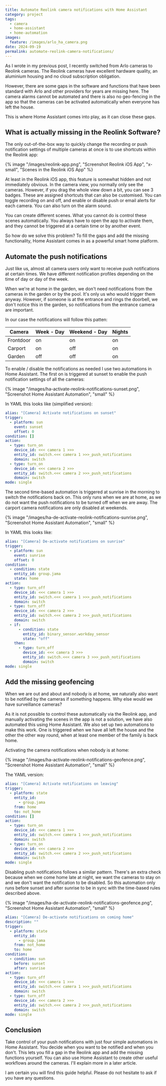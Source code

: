 ```yaml
---
title: Automate Reolink camera notifications with Home Assistant
category: project
tags:
  - camera
  - home-assistant
  - home-automation
images:
  feature: /images/arlo_ha_camera.png
date: 2024-09-19
permalink: automate-reolink-camera-notifications/
---
```

As I wrote in my previous post, I recently switched from Arlo cameras to Reolink cameras. The Reolink cameras have excellent hardware quality, an aluminium housing and no cloud subscription obligation.

However, there are some gaps in the software and functions that have been standard with Arlo and other providers for years are missing here. The camera alarms cannot be automated and there is also no geo-fencing in the app so that the cameras can be activated automatically when everyone has left the house.

This is where Home Assistant comes into play, as it can close these gaps.

## What is actually missing in the Reolink Software?

The only out-of-the-box way to quickly change the recording or push notification settings of multiple cameras at once is to use shortcuts within the Reolink app:

{% image "/images/reolink-app.png", "Screenshot Reolink iOS App", "x-small", "Scenes in the Reolink iOS App" %}

At least in the Reolink iOS app, this feature is somewhat hidden and not immediately obvious. In the camera view, you normally only see the cameras. However, if you drag the whole view down a bit, you can see 3 badges. These are assigned shortcuts that can also be customised. You can toggle recording on and off, and enable or disable push or email alerts for each camera. You can also turn on the alarm sound.

You can create different scenes. What you cannot do is control these scenes automatically. You always have to open the app to activate them, and they cannot be triggered at a certain time or by another event.

So how do we solve this problem? To fill the gaps and add the missing functionality, Home Assistant comes in as a powerful smart home platform. 

## Automate the push notifications

Just like us, almost all camera users only want to receive push notifications at certain times. We have different notification profiles depending on the time of day or day of the week.

When we're at home in the garden, we don't need notifications from the cameras in the garden or by the pool. It's only us who would trigger them anyway. However, if someone is at the entrance and rings the doorbell, we don't notice this in the garden, so notifications from the entrance camera are important.

In our case the notifications will follow this patten:

| Camera    | Week - Day | Weekend - Day | Nights |
| --------- | ---------- | ------------- | ------ |
| Frontdoor | on         | on            | on     |
| Carport   | on         | off           | on     |
| Garden    | off        | off           | on     |

To enable / disable the notifications as needed I use two automations in Home Assistant. The first on is triggered at sunset to enable the push notification settings of all the cameras:

{% image "/images/ha-activate-reolink-notifications-sunset.png", "Screenshot Home Assistant Automation", "small" %}

In YAML this looks like (simplified version):

```YAML
alias: "[Camera] Activate notifications on sunset"
trigger:
  - platform: sun
    event: sunset
    offset: 0
condition: []
action:
  - type: turn_on
    device_id: <<< camera 1 >>>
    entity_id: switch.<<< camera 1 >>>_push_notifications 
    domain: switch
  - type: turn_on
    device_id: <<< camera 2 >>>
    entity_id: switch.<<< camera 2 >>>_push_notifications 
    domain: switch
mode: single
```

The second time-based automation is triggered at sunrise in the morning to switch the notifications back on. This only runs when we are at home, as we do not want the push notifications to be turned off when we are away. The carport camera notifications are only disabled at weekends.

{% image "/images/ha-de-activate-reolink-notifications-sunrise.png", "Screenshot Home Assistant Automation", "small" %}

In YAML this looks like: 

```YAML
alias: "[Camera] De-activate notifications on sunrise"
trigger:
  - platform: sun
    event: sunrise
    offset: 0
condition:
  - condition: state
    entity_id: group.jama
    state: home
action:
  - type: turn_off
    device_id: <<< camera 1 >>>
    entity_id: switch.<<< camera 1 >>>_push_notifications 
    domain: switch
  - type: turn_off
    device_id: <<< camera 2 >>>
    entity_id: switch.<<< camera 2 >>>_push_notifications 
    domain: switch
  - if:
      - condition: state
        entity_id: binary_sensor.workday_sensor
        state: "off"
    then:
      - type: turn_off
	    device_id: <<< camera 3 >>>
	    entity_id: switch.<<< camera 3 >>>_push_notifications 
        domain: switch
mode: single
```

## Add the missing geofencing

When we are out and about and nobody is at home, we naturally also want to be notified by the cameras if something happens. Why else would we have surveillance cameras?

As it is not possible to control these automatically via the Reolink app, and manually activating the scenes in the app is not a solution, we have also automated this using Home Assistant. We also set up two automations to make this work. One is triggered when we have all left the house and the other the other way round, when at least one member of the family is back home.

Activating the camera notifications when nobody is at home:

{% image "/images/ha-activate-reolink-notifications-geofence.png", "Screenshot Home Assistant Automation", "small" %}

The YAML version:

```YAML
alias: "[Camera] Activate notifications on leaving"
trigger:
  - platform: state
    entity_id:
      - group.jama
    from: home
    to: not_home
condition: []
action:
  - type: turn_on
    device_id: <<< camera 1 >>>
    entity_id: switch.<<< camera 1 >>>_push_notifications 
    domain: switch
  - type: turn_on
    device_id: <<< camera 2 >>>
    entity_id: switch.<<< camera 2 >>>_push_notifications 
    domain: switch
mode: single
```

Disabling push notifications follows a similar pattern. There's an extra check because when we come home late at night, we want the cameras to stay on and we don't want the notification to be disabled. So this automation only runs before sunset and after sunrise to be in sync with the time-based rules described above.

{% image "/images/ha-de-activate-reolink-notifications-geofence.png", "Screenshot Home Assistant Automation", "small" %}

```YAML
alias: "[Camera] De-activate notifications on coming home"
description: ""
trigger:
  - platform: state
    entity_id:
      - group.jama
    from: not_home
    to: home
condition:
  - condition: sun
    before: sunset
    after: sunrise
action:
  - type: turn_off
    device_id: <<< camera 1 >>>
    entity_id: switch.<<< camera 1 >>>_push_notifications 
    domain: switch
  - type: turn_off
    device_id: <<< camera 2 >>>
    entity_id: switch.<<< camera 2 >>>_push_notifications 
    domain: switch
mode: single
```

## Conclusion

Take control of your push notifications with just four simple automations in Home Assistant. You decide when you want to be notified and when you don't.
This lets you fill a gap in the Reolink app and add the missing functions yourself.
You can also use Home Assistant to create other useful workflows around the cameras. I'll explain more in a later article.

I am certain you will find this guide helpful. Please do not hesitate to ask if you have any questions.